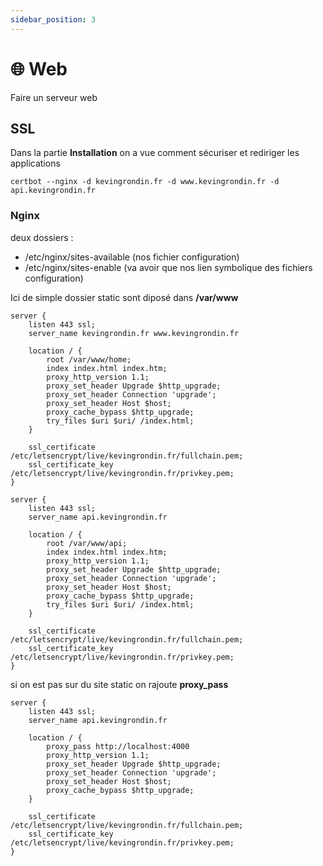 ```yaml
---
sidebar_position: 3
---
```


# 🌐 Web

Faire un serveur web

## SSL

Dans la partie __Installation__ on a vue comment sécuriser et rediriger les applications

```Shell
certbot --nginx -d kevingrondin.fr -d www.kevingrondin.fr -d api.kevingrondin.fr
```

### Nginx

deux dossiers :
* /etc/nginx/sites-available (nos fichier configuration)
* /etc/nginx/sites-enable (va avoir que nos lien symbolique des fichiers configuration)

Ici de simple dossier static sont diposé dans __/var/www__

```Batch
server {
    listen 443 ssl;
    server_name kevingrondin.fr www.kevingrondin.fr

    location / {
        root /var/www/home;
        index index.html index.htm;
        proxy_http_version 1.1;
        proxy_set_header Upgrade $http_upgrade;
        proxy_set_header Connection 'upgrade';
        proxy_set_header Host $host;
        proxy_cache_bypass $http_upgrade;
        try_files $uri $uri/ /index.html;
    }

    ssl_certificate /etc/letsencrypt/live/kevingrondin.fr/fullchain.pem;
    ssl_certificate_key /etc/letsencrypt/live/kevingrondin.fr/privkey.pem;
}

server {
    listen 443 ssl;
    server_name api.kevingrondin.fr

    location / {
        root /var/www/api;
        index index.html index.htm;
        proxy_http_version 1.1;
        proxy_set_header Upgrade $http_upgrade;
        proxy_set_header Connection 'upgrade';
        proxy_set_header Host $host;
        proxy_cache_bypass $http_upgrade;
        try_files $uri $uri/ /index.html;
    }

    ssl_certificate /etc/letsencrypt/live/kevingrondin.fr/fullchain.pem;
    ssl_certificate_key /etc/letsencrypt/live/kevingrondin.fr/privkey.pem;
}
```

si on est pas sur du site static on rajoute __proxy_pass__

```Batch
server {
    listen 443 ssl;
    server_name api.kevingrondin.fr

    location / {
        proxy_pass http://localhost:4000
        proxy_http_version 1.1;
        proxy_set_header Upgrade $http_upgrade;
        proxy_set_header Connection 'upgrade';
        proxy_set_header Host $host;
        proxy_cache_bypass $http_upgrade;
    }

    ssl_certificate /etc/letsencrypt/live/kevingrondin.fr/fullchain.pem;
    ssl_certificate_key /etc/letsencrypt/live/kevingrondin.fr/privkey.pem;
}
```